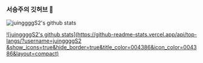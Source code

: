 ### 서승주의 깃허브 👋

![juinggggS2's github stats](https://github-readme-stats.vercel.app/api?username=juinggggS2&show_icons=true)

[![juinggggS2's github stats](https://github-readme-stats.vercel.app/api/top-langs/?username=juinggggS2
&show_icons=true&hide_border=true&title_color=004386&icon_color=004386&layout=compact)](https://github.com/juinggggS2)



<!--
**juinggggS2/juinggggS2** is a ✨ _special_ ✨ repository because its `README.md` (this file) appears on your GitHub profile.

Here are some ideas to get you started:

- 🔭 I’m currently working on ...
- 🌱 I’m currently learning ...
- 👯 I’m looking to collaborate on ...
- 🤔 I’m looking for help with ...
- 💬 Ask me about ...
- 📫 How to reach me: ...
- 😄 Pronouns: ...
- ⚡ Fun fact: ...
-->

